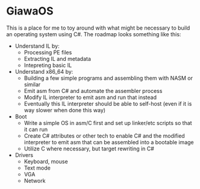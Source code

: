 # GiawaOS
This is a place for me to toy around with what might be necessary to build an operating system using C#.  The roadmap looks something like this:

- Understand IL by:
  - Processing PE files
  - Extracting IL and metadata
  - Intepreting basic IL
- Understand x86_64 by:
  - Building a few simple programs and assembling them with NASM or similar
  - Emit asm from C# and automate the assembler process
  - Modify IL interpreter to emit asm and run that instead
  - Eventually this IL interpreter should be able to self-host (even if it is way slower when done this way)
- Boot
  - Write a simple OS in asm/C first and set up linker/etc scripts so that it can run
  - Create C# attributes or other tech to enable C# and the modified interpreter to emit asm that can be assembled into a bootable image
  - Utilize C where necessary, but target rewriting in C#
- Drivers
  - Keyboard, mouse
  - Text mode
  - VGA
  - Network